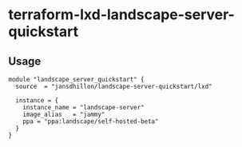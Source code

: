 # terraform-lxd-landscape-server-quickstart

## Usage

```hcl
module "landscape_server_quickstart" {
  source  = "jansdhillon/landscape-server-quickstart/lxd"
 
  instance = {
    instance_name = "landscape-server"
    image_alias   = "jammy"
    ppa = "ppa:landscape/self-hosted-beta"
  }
}
```
